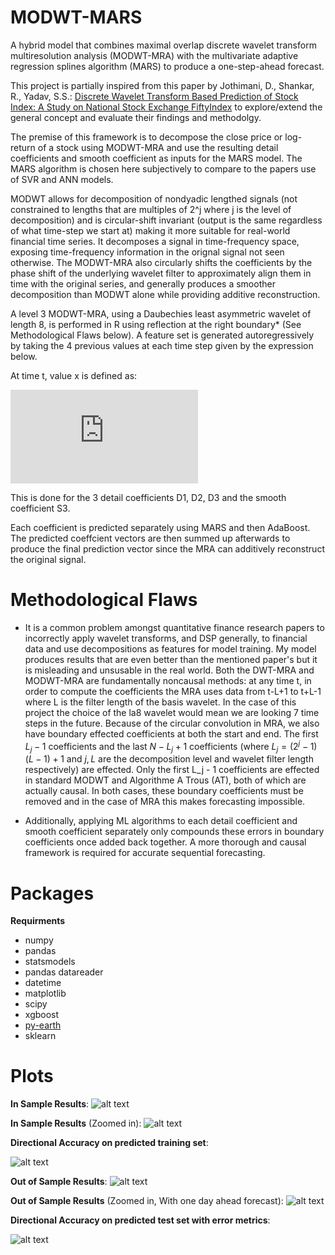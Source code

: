 # MODWT-MARS
A hybrid model that combines maximal overlap discrete wavelet transform multiresolution analysis (MODWT-MRA) with the multivariate adaptive regression splines algorithm (MARS) to produce a one-step-ahead forecast.

This project is partially inspired from this paper by Jothimani, D., Shankar, R., Yadav, S.S.:
[Discrete Wavelet Transform Based Prediction of Stock Index: A Study on National Stock Exchange FiftyIndex](https://arxiv.org/ftp/arxiv/papers/1605/1605.07278.pdf) to explore/extend the general concept and evaluate their findings and methodolgy.

The premise of this framework is to decompose the close price or log-return of a stock using MODWT-MRA and use the resulting detail coefficients and smooth coefficient as inputs for the MARS model. The MARS algorithm is chosen here subjectively to compare to the papers use of SVR and ANN models.

MODWT allows for decomposition of nondyadic lengthed signals (not constrained to lengths that are multiples of 2^j where j is the level of decomposition) and is circular-shift invariant (output is the same regardless of what time-step we start at) making it more suitable for real-world financial time series. It decomposes a signal in time-frequency space, exposing time-frequency information in the orignal signal not seen otherwise. The MODWT-MRA also circularly shifts the coefficients by the phase shift of the underlying wavelet filter to approximately align them in time with the original series, and generally produces a smoother decomposition than MODWT alone while providing additive reconstruction.

A level 3 MODWT-MRA, using a Daubechies least asymmetric wavelet of length 8, is performed in R using reflection at the right boundary* (See Methodological Flaws below). A feature set is generated autoregressively by taking the 4 previous values at each time step given by the expression below.

At time t, value x is defined as: 

![equation](http://latex.codecogs.com/gif.latex?x(t)%3Df(x(t-1),x(t-2),x(t-3),x(t-4))) 

This is done for the 3 detail coefficients D1, D2, D3 and the smooth coefficient S3.

Each coefficient is predicted separately using MARS and then AdaBoost. The predicted coeffcient vectors are then summed up afterwards to produce the final prediction vector since the MRA can additively reconstruct the original signal.


# Methodological Flaws
* It is a common problem amongst quantitative finance research papers to incorrectly apply wavelet transforms, and DSP generally, to financial data and use decompositions as features for model training. My model produces results that are even better than the mentioned paper's but it is misleading and unsusable in the real world. Both the DWT-MRA and MODWT-MRA are fundamentally noncausal methods: at any time t, in order to compute the coefficients the MRA uses data from t-L+1 to t+L-1 where L is the filter length of the basis wavelet. In the case of this project the choice of the la8 wavelet would mean we are looking 7 time steps in the future. Because of the circular convolution in MRA, we also have boundary effected coefficients at both the start and end. The first $L_j - 1$ coefficients and the last $N-L_j+1$ coefficients (where $L_j = (2^j−1)(L−1) + 1$ and $j, L$ are the decomposition level and wavelet filter length respectively) are effected. Only the first L_j - 1 coefficients are effected in standard MODWT and Algorithme A Trous (AT), both of which are actually causal. In both cases, these boundary coefficients must be removed and in the case of MRA this makes forecasting impossible.

* Additionally, applying ML algorithms to each detail coefficient and smooth coefficient separately only compounds these errors in boundary coefficients once added back together. A more thorough and causal framework is required for accurate sequential forecasting.

# Packages
**Requirments**
- numpy
- pandas
- statsmodels
- pandas datareader
- datetime
- matplotlib
- scipy
- xgboost
- [py-earth](https://github.com/scikit-learn-contrib/py-earth)
- sklearn


# Plots
**In Sample Results**:
![alt text](https://github.com/Nicholas-Picini/MODWT-MARS/blob/master/Results/train.jpg)

**In Sample Results** (Zoomed in):
![alt text](https://github.com/Nicholas-Picini/MODWT-MARS/blob/master/Results/train_zoom.jpg)

**Directional Accuracy on predicted training set**:

![alt text](https://github.com/Nicholas-Picini/MODWT-MARS/blob/master/Results/DA_train.jpg)

**Out of Sample Results**:
![alt text](https://github.com/Nicholas-Picini/MODWT-MARS/blob/master/Results/test.jpg)

**Out of Sample Results** (Zoomed in, With one day ahead forecast):
![alt text](https://github.com/Nicholas-Picini/MODWT-MARS/blob/master/Results/test_zoom.jpg)

**Directional Accuracy on predicted test set with error metrics**:

![alt text](https://github.com/Nicholas-Picini/MODWT-MARS/blob/master/Results/DA_test.jpg)
